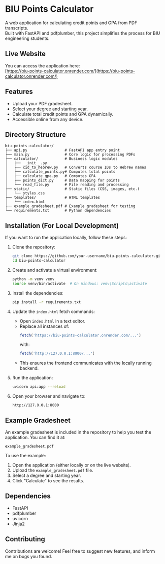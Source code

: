 # BIU Points Calculator

A web application for calculating credit points and GPA from PDF transcripts.  
Built with FastAPI and pdfplumber, this project simplifies the process for BIU engineering students.

## Live Website

You can access the application here:  
[https://biu-points-calculator.onrender.com/](https://biu-points-calculator.onrender.com/)

## Features

- Upload your PDF gradesheet.
- Select your degree and starting year.
- Calculate total credit points and GPA dynamically.
- Accessible online from any device.

## Directory Structure

```
biu-points-calculator/
├── api.py                 # FastAPI app entry point
├── main.py                # Core logic for processing PDFs
├── calculator/            # Business logic modules
│   ├── __init__.py
│   ├── cid_to_hebrew.py   # Converts course IDs to Hebrew names
│   ├── calculate_points.py# Computes total points
│   ├── calculate_gpa.py   # Computes GPA
│   ├── points_dict.py     # Data mapping for points
│   └── read_file.py       # File reading and processing
├── static/                # Static files (CSS, images, etc.)
│   └── styles.css
├── templates/             # HTML templates
│   └── index.html
├── example_gradesheet.pdf # Example gradesheet for testing
└── requirements.txt       # Python dependencies
```

## Installation (For Local Development)

If you want to run the application locally, follow these steps:

1. Clone the repository:
   ```bash
   git clone https://github.com/your-username/biu-points-calculator.git
   cd biu-points-calculator
   ```

2. Create and activate a virtual environment:
   ```bash
   python -m venv venv
   source venv/bin/activate  # On Windows: venv\Scripts\activate
   ```

3. Install the dependencies:
   ```bash
   pip install -r requirements.txt
   ```

4. Update the `index.html` fetch commands:
   - Open `index.html` in a text editor.
   - Replace all instances of:
     ```javascript
     fetch('https://biu-points-calculator.onrender.com/...')
     ```
     with:
     ```javascript
     fetch('http://127.0.0.1:8000/...')
     ```
   - This ensures the frontend communicates with the locally running backend.

5. Run the application:
   ```bash
   uvicorn api:app --reload
   ```

6. Open your browser and navigate to:
   ```
   http://127.0.0.1:8000
   ```

## Example Gradesheet

An example gradesheet is included in the repository to help you test the application. You can find it at:

```
example_gradesheet.pdf
```

To use the example:
1. Open the application (either locally or on the live website).
2. Upload the `example_gradesheet.pdf` file.
3. Select a degree and starting year.
4. Click "Calculate" to see the results.

## Dependencies

- FastAPI
- pdfplumber
- uvicorn
- Jinja2

## Contributing

Contributions are welcome! Feel free to suggest new features, and inform me on bugs you found.


